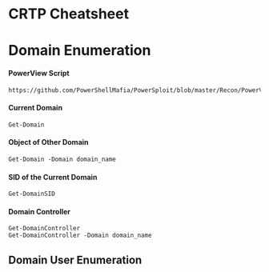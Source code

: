 # CRTP Cheatsheet

# Domain Enumeration

#### PowerView Script 
```
https://github.com/PowerShellMafia/PowerSploit/blob/master/Recon/PowerView.ps1
```
#### Current Domain
```
Get-Domain
```
#### Object of Other Domain
```
Get-Domain -Domain domain_name
```
#### SID of the Current Domain
```
Get-DomainSID
```
#### Domain Controller 
```
Get-DomainController
Get-DomainController -Domain domain_name
```
## Domain User Enumeration
#### 
